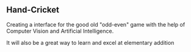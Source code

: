 ## Hand-Cricket

Creating a interface for the good old "odd-even" game with the help of Computer Vision and Artificial Intelligence.

It will also be a great way to learn and excel at elementary addition


